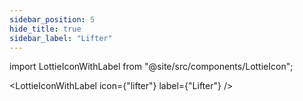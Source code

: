 ```yaml
---
sidebar_position: 5
hide_title: true
sidebar_label: "Lifter"
---
```


import LottieIconWithLabel from "@site/src/components/LottieIcon";

<LottieIconWithLabel icon={"lifter"} label={"Lifter"} />
